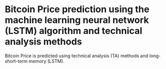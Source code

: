 # Bitcoin Price prediction using the machine learning neural network (LSTM) algorithm and technical analysis methods
 Bitcoin Price is predicted using technical analysis (TA) methods and long-short-term memory (LSTM).
